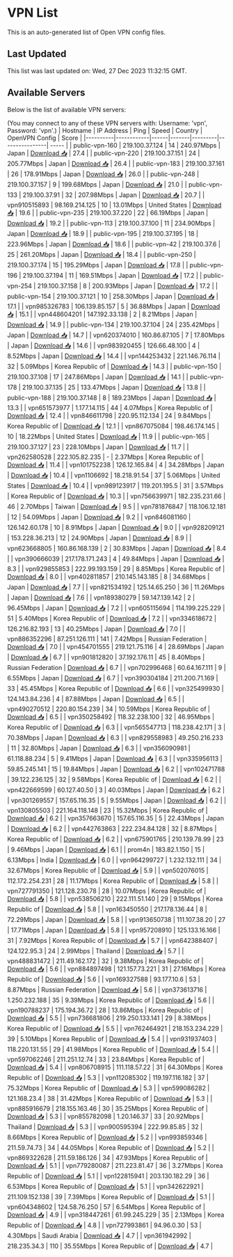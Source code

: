 # VPN List

This is an auto-generated list of Open VPN config files.

## Last Updated

This list was last updated on: Wed, 27 Dec 2023 11:32:15 GMT.

## Available Servers

Below is the list of available VPN servers:

(You may connect to any of these VPN servers with: Username: 'vpn', Password: 'vpn'.)
| Hostname | IP Address | Ping | Speed | Country | OpenVPN Config | Score |
|----------|------------|------|-------|---------|----------------| ----- |
| public-vpn-160 | 219.100.37.124 | 14 | 240.97Mbps | Japan | [Download 📥](./configs/server_0_JP.ovpn) | 27.4 |
| public-vpn-220 | 219.100.37.151 | 24 | 205.77Mbps | Japan | [Download 📥](./configs/server_1_JP.ovpn) | 26.4 |
| public-vpn-183 | 219.100.37.161 | 26 | 178.91Mbps | Japan | [Download 📥](./configs/server_2_JP.ovpn) | 26.0 |
| public-vpn-248 | 219.100.37.157 | 9 | 199.68Mbps | Japan | [Download 📥](./configs/server_3_JP.ovpn) | 21.0 |
| public-vpn-133 | 219.100.37.91 | 32 | 207.98Mbps | Japan | [Download 📥](./configs/server_4_JP.ovpn) | 20.7 |
| vpn910515893 | 98.169.214.125 | 10 | 13.01Mbps | United States | [Download 📥](./configs/server_5_US.ovpn) | 19.6 |
| public-vpn-235 | 219.100.37.220 | 22 | 66.19Mbps | Japan | [Download 📥](./configs/server_6_JP.ovpn) | 19.2 |
| public-vpn-113 | 219.100.37.100 | 11 | 234.90Mbps | Japan | [Download 📥](./configs/server_7_JP.ovpn) | 18.9 |
| public-vpn-195 | 219.100.37.195 | 18 | 223.96Mbps | Japan | [Download 📥](./configs/server_8_JP.ovpn) | 18.6 |
| public-vpn-42 | 219.100.37.6 | 25 | 261.20Mbps | Japan | [Download 📥](./configs/server_9_JP.ovpn) | 18.4 |
| public-vpn-250 | 219.100.37.174 | 15 | 195.29Mbps | Japan | [Download 📥](./configs/server_10_JP.ovpn) | 17.8 |
| public-vpn-196 | 219.100.37.194 | 11 | 169.51Mbps | Japan | [Download 📥](./configs/server_11_JP.ovpn) | 17.2 |
| public-vpn-254 | 219.100.37.158 | 8 | 200.93Mbps | Japan | [Download 📥](./configs/server_12_JP.ovpn) | 17.2 |
| public-vpn-154 | 219.100.37.121 | 10 | 258.30Mbps | Japan | [Download 📥](./configs/server_13_JP.ovpn) | 17.1 |
| vpn985326783 | 106.139.85.157 | 5 | 36.88Mbps | Japan | [Download 📥](./configs/server_14_JP.ovpn) | 15.1 |
| vpn448604201 | 147.192.33.138 | 2 | 8.21Mbps | Japan | [Download 📥](./configs/server_15_JP.ovpn) | 14.9 |
| public-vpn-134 | 219.100.37.104 | 24 | 235.42Mbps | Japan | [Download 📥](./configs/server_16_JP.ovpn) | 14.7 |
| vpn620374010 | 160.86.87.105 | 7 | 17.80Mbps | Japan | [Download 📥](./configs/server_17_JP.ovpn) | 14.6 |
| vpn983920455 | 126.66.48.100 | 4 | 8.52Mbps | Japan | [Download 📥](./configs/server_18_JP.ovpn) | 14.4 |
| vpn144253432 | 221.146.76.114 | 32 | 5.09Mbps | Korea Republic of | [Download 📥](./configs/server_19_KR.ovpn) | 14.3 |
| public-vpn-150 | 219.100.37.108 | 17 | 247.86Mbps | Japan | [Download 📥](./configs/server_20_JP.ovpn) | 14.1 |
| public-vpn-178 | 219.100.37.135 | 25 | 133.47Mbps | Japan | [Download 📥](./configs/server_21_JP.ovpn) | 13.8 |
| public-vpn-188 | 219.100.37.148 | 8 | 189.23Mbps | Japan | [Download 📥](./configs/server_22_JP.ovpn) | 13.3 |
| vpn651573977 | 1.177.14.115 | 44 | 4.07Mbps | Korea Republic of | [Download 📥](./configs/server_23_KR.ovpn) | 12.4 |
| vpn846611798 | 220.95.112.134 | 24 | 9.84Mbps | Korea Republic of | [Download 📥](./configs/server_24_KR.ovpn) | 12.1 |
| vpn867075084 | 198.46.174.145 | 10 | 18.22Mbps | United States | [Download 📥](./configs/server_25_US.ovpn) | 11.9 |
| public-vpn-165 | 219.100.37.127 | 23 | 228.10Mbps | Japan | [Download 📥](./configs/server_26_JP.ovpn) | 11.7 |
| vpn262580528 | 222.105.82.235 | - | 2.37Mbps | Korea Republic of | [Download 📥](./configs/server_27_KR.ovpn) | 11.4 |
| vpn101752238 | 126.12.165.84 | 4 | 34.28Mbps | Japan | [Download 📥](./configs/server_28_JP.ovpn) | 10.4 |
| vpn1106692 | 18.218.91.54 | 37 | 5.06Mbps | United States | [Download 📥](./configs/server_29_US.ovpn) | 10.4 |
| vpn989123917 | 119.201.195.5 | 31 | 3.57Mbps | Korea Republic of | [Download 📥](./configs/server_30_KR.ovpn) | 10.3 |
| vpn756639971 | 182.235.231.66 | 46 | 2.70Mbps | Taiwan | [Download 📥](./configs/server_31_TW.ovpn) | 9.5 |
| vpn781876847 | 118.106.12.181 | 12 | 54.09Mbps | Japan | [Download 📥](./configs/server_32_JP.ovpn) | 9.2 |
| vpn846081160 | 126.142.60.178 | 10 | 8.91Mbps | Japan | [Download 📥](./configs/server_33_JP.ovpn) | 9.0 |
| vpn928209121 | 153.228.36.213 | 12 | 24.90Mbps | Japan | [Download 📥](./configs/server_34_JP.ovpn) | 8.9 |
| vpn623668805 | 160.86.168.139 | 2 | 30.83Mbps | Japan | [Download 📥](./configs/server_35_JP.ovpn) | 8.4 |
| vpn390666039 | 217.178.171.243 | 4 | 49.84Mbps | Japan | [Download 📥](./configs/server_36_JP.ovpn) | 8.3 |
| vpn929855853 | 222.99.193.159 | 29 | 8.85Mbps | Korea Republic of | [Download 📥](./configs/server_37_KR.ovpn) | 8.0 |
| vpn402811857 | 210.145.143.185 | 8 | 34.68Mbps | Japan | [Download 📥](./configs/server_38_JP.ovpn) | 7.7 |
| vpn821534192 | 125.14.65.250 | 36 | 11.26Mbps | Japan | [Download 📥](./configs/server_39_JP.ovpn) | 7.6 |
| vpn189380279 | 59.147.139.142 | 2 | 96.45Mbps | Japan | [Download 📥](./configs/server_40_JP.ovpn) | 7.2 |
| vpn605115694 | 114.199.225.229 | 51 | 5.40Mbps | Korea Republic of | [Download 📥](./configs/server_41_KR.ovpn) | 7.2 |
| vpn334618672 | 126.216.82.193 | 13 | 40.25Mbps | Japan | [Download 📥](./configs/server_42_JP.ovpn) | 7.0 |
| vpn886352296 | 87.251.126.111 | 141 | 7.42Mbps | Russian Federation | [Download 📥](./configs/server_43_RU.ovpn) | 7.0 |
| vpn454701555 | 219.121.75.116 | 4 | 28.69Mbps | Japan | [Download 📥](./configs/server_44_JP.ovpn) | 6.7 |
| vpn901812820 | 37.192.176.11 | 45 | 8.40Mbps | Russian Federation | [Download 📥](./configs/server_45_RU.ovpn) | 6.7 |
| vpn702996468 | 60.64.167.111 | 9 | 6.55Mbps | Japan | [Download 📥](./configs/server_46_JP.ovpn) | 6.7 |
| vpn390304184 | 211.200.71.169 | 33 | 45.45Mbps | Korea Republic of | [Download 📥](./configs/server_47_KR.ovpn) | 6.6 |
| vpn325499930 | 124.143.84.236 | 4 | 87.88Mbps | Japan | [Download 📥](./configs/server_48_JP.ovpn) | 6.5 |
| vpn490270512 | 220.80.154.239 | 34 | 10.59Mbps | Korea Republic of | [Download 📥](./configs/server_49_KR.ovpn) | 6.5 |
| vpn350258492 | 118.32.238.100 | 32 | 46.95Mbps | Korea Republic of | [Download 📥](./configs/server_50_KR.ovpn) | 6.3 |
| vpn565547713 | 118.238.42.171 | 3 | 70.38Mbps | Japan | [Download 📥](./configs/server_51_JP.ovpn) | 6.3 |
| vpn829558983 | 49.250.216.233 | 11 | 32.80Mbps | Japan | [Download 📥](./configs/server_52_JP.ovpn) | 6.3 |
| vpn356090981 | 61.118.88.234 | 5 | 9.41Mbps | Japan | [Download 📥](./configs/server_53_JP.ovpn) | 6.3 |
| vpn335956113 | 59.85.245.141 | 15 | 19.84Mbps | Japan | [Download 📥](./configs/server_54_JP.ovpn) | 6.2 |
| vpn102471788 | 39.122.236.125 | 32 | 9.58Mbps | Korea Republic of | [Download 📥](./configs/server_55_KR.ovpn) | 6.2 |
| vpn422669599 | 60.127.40.50 | 3 | 40.03Mbps | Japan | [Download 📥](./configs/server_56_JP.ovpn) | 6.2 |
| vpn301269557 | 157.65.116.35 | 5 | 9.55Mbps | Japan | [Download 📥](./configs/server_57_JP.ovpn) | 6.2 |
| vpn130805503 | 221.164.118.148 | 23 | 15.32Mbps | Korea Republic of | [Download 📥](./configs/server_58_KR.ovpn) | 6.2 |
| vpn357663670 | 157.65.116.35 | 5 | 22.43Mbps | Japan | [Download 📥](./configs/server_59_JP.ovpn) | 6.2 |
| vpn442763863 | 222.234.84.128 | 32 | 8.87Mbps | Korea Republic of | [Download 📥](./configs/server_60_KR.ovpn) | 6.2 |
| vpn675901765 | 210.139.78.99 | 23 | 9.46Mbps | Japan | [Download 📥](./configs/server_61_JP.ovpn) | 6.1 |
| prom4n | 183.82.1.150 | 15 | 6.13Mbps | India | [Download 📥](./configs/server_62_IN.ovpn) | 6.0 |
| vpn964299727 | 1.232.132.111 | 34 | 32.67Mbps | Korea Republic of | [Download 📥](./configs/server_63_KR.ovpn) | 5.9 |
| vpn502076015 | 112.172.254.231 | 28 | 11.17Mbps | Korea Republic of | [Download 📥](./configs/server_64_KR.ovpn) | 5.8 |
| vpn727791350 | 121.128.230.78 | 28 | 10.07Mbps | Korea Republic of | [Download 📥](./configs/server_65_KR.ovpn) | 5.8 |
| vpn538506210 | 222.111.51.140 | 29 | 9.15Mbps | Korea Republic of | [Download 📥](./configs/server_66_KR.ovpn) | 5.8 |
| vpn163450550 | 217.178.136.44 | 8 | 72.29Mbps | Japan | [Download 📥](./configs/server_67_JP.ovpn) | 5.8 |
| vpn913650738 | 111.107.38.20 | 27 | 17.71Mbps | Japan | [Download 📥](./configs/server_68_JP.ovpn) | 5.8 |
| vpn957208910 | 125.133.16.166 | 31 | 7.92Mbps | Korea Republic of | [Download 📥](./configs/server_69_KR.ovpn) | 5.7 |
| vpn642388407 | 124.122.95.3 | 24 | 2.99Mbps | Thailand | [Download 📥](./configs/server_70_TH.ovpn) | 5.7 |
| vpn488831472 | 211.49.162.172 | 32 | 9.38Mbps | Korea Republic of | [Download 📥](./configs/server_71_KR.ovpn) | 5.6 |
| vpn884897498 | 121.157.73.221 | 31 | 27.16Mbps | Korea Republic of | [Download 📥](./configs/server_72_KR.ovpn) | 5.6 |
| vpn169327588 | 93.177.10.6 | 53 | 8.87Mbps | Russian Federation | [Download 📥](./configs/server_73_RU.ovpn) | 5.6 |
| vpn373613716 | 1.250.232.188 | 35 | 9.39Mbps | Korea Republic of | [Download 📥](./configs/server_74_KR.ovpn) | 5.6 |
| vpn190788237 | 175.194.36.72 | 28 | 13.86Mbps | Korea Republic of | [Download 📥](./configs/server_75_KR.ovpn) | 5.5 |
| vpn736681806 | 219.250.133.141 | 29 | 8.38Mbps | Korea Republic of | [Download 📥](./configs/server_76_KR.ovpn) | 5.5 |
| vpn762464921 | 218.153.234.229 | 39 | 5.10Mbps | Korea Republic of | [Download 📥](./configs/server_77_KR.ovpn) | 5.4 |
| vpn931937403 | 118.220.131.55 | 29 | 41.98Mbps | Korea Republic of | [Download 📥](./configs/server_78_KR.ovpn) | 5.4 |
| vpn597062246 | 211.251.12.74 | 33 | 23.84Mbps | Korea Republic of | [Download 📥](./configs/server_79_KR.ovpn) | 5.4 |
| vpn806708915 | 111.118.57.22 | 31 | 64.30Mbps | Korea Republic of | [Download 📥](./configs/server_80_KR.ovpn) | 5.3 |
| vpn112085302 | 119.197.116.182 | 37 | 75.32Mbps | Korea Republic of | [Download 📥](./configs/server_81_KR.ovpn) | 5.3 |
| vpn599086282 | 121.168.23.4 | 38 | 31.42Mbps | Korea Republic of | [Download 📥](./configs/server_82_KR.ovpn) | 5.3 |
| vpn885916679 | 218.155.163.46 | 30 | 35.25Mbps | Korea Republic of | [Download 📥](./configs/server_83_KR.ovpn) | 5.3 |
| vpn855782098 | 1.20.146.37 | 33 | 20.92Mbps | Thailand | [Download 📥](./configs/server_84_TH.ovpn) | 5.3 |
| vpn900595394 | 222.99.85.85 | 32 | 8.66Mbps | Korea Republic of | [Download 📥](./configs/server_85_KR.ovpn) | 5.2 |
| vpn993859346 | 211.59.74.73 | 34 | 44.05Mbps | Korea Republic of | [Download 📥](./configs/server_86_KR.ovpn) | 5.2 |
| vpn869322628 | 211.59.186.126 | 34 | 47.93Mbps | Korea Republic of | [Download 📥](./configs/server_87_KR.ovpn) | 5.1 |
| vpn779280087 | 211.223.81.47 | 36 | 3.27Mbps | Korea Republic of | [Download 📥](./configs/server_88_KR.ovpn) | 5.1 |
| vpn122815941 | 203.130.182.29 | 36 | 6.53Mbps | Korea Republic of | [Download 📥](./configs/server_89_KR.ovpn) | 5.1 |
| vpn342622921 | 211.109.152.138 | 39 | 7.39Mbps | Korea Republic of | [Download 📥](./configs/server_90_KR.ovpn) | 5.1 |
| vpn604348602 | 124.58.76.250 | 57 | 6.54Mbps | Korea Republic of | [Download 📥](./configs/server_91_KR.ovpn) | 4.9 |
| vpn318447261 | 61.99.245.229 | 35 | 2.13Mbps | Korea Republic of | [Download 📥](./configs/server_92_KR.ovpn) | 4.8 |
| vpn727993861 | 94.96.0.30 | 53 | 4.30Mbps | Saudi Arabia | [Download 📥](./configs/server_93_SA.ovpn) | 4.7 |
| vpn361942992 | 218.235.34.3 | 110 | 35.55Mbps | Korea Republic of | [Download 📥](./configs/server_94_KR.ovpn) | 4.7 |
